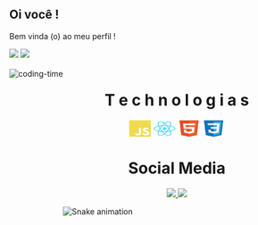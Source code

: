 ## Oi você ! 

Bem vinda (o) ao meu perfil ! 
<div>  
   
<img src="https://github-readme-stats.vercel.app/api?username=Bianca-0603&show_icons=true&theme=great-gatsby&include_all_commits=true&count_private=true"/>
<img src="https://github-readme-stats.vercel.app/api/top-langs/?username=Bianca-0603&layout=compact&langs_count=16&theme=great-gatsby"/>
</div>


<div align="center"> 
  <div style="display: inline_block"><br>
    <img align="left" height="250" alt="coding-time" src="code.gif">
     <h1 align="center">       T e c h n o l o g i a s </h1>
    <img align="center" height="30" width="40" alt="js-icon"  src="https://raw.githubusercontent.com/devicons/devicon/master/icons/javascript/javascript-plain.svg">
    <img align="center" height="30" width="40" alt="react-icon" src="https://raw.githubusercontent.com/devicons/devicon/master/icons/react/react-original.svg">
    <img align="center" height="30" width="40" alt="html-icon" src="https://raw.githubusercontent.com/devicons/devicon/master/icons/html5/html5-original.svg">
    <img align="center" height="30" width="40" alt="css-icon" 
src="https://raw.githubusercontent.com/devicons/devicon/master/icons/css3/css3-original.svg">

   </div>
    
  
  <h1 align="center">Social Media</h1>
    <a href = "mailto: biancasouto.eu@gmail.com">
      <img width="30" src="gmail.svg">
    </a>
    <a href = "www.linkedin.com/in/biancapinto0676">
      <img width="25" src="linkedin.svg">
    </a>
    </div>
  
![Snake animation](https://github.com/LuigiGF/LuigiGF/blob/output/github-contribution-grid-snake.svg)
